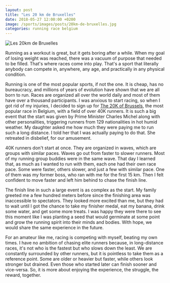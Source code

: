 ```yaml
---
layout: post
title: "Les 20 km de Bruxelles"
date: 2018-05-27 12:00:00 +0200
image: /sports/images/posts/20km-de-bruxelles.jpg
categories: running race belgium
---
```


![Les 20km de Bruxelles](/sports/images/posts/20km-de-bruxelles.jpg)

Running as a workout is great, but it gets boring after a while. When my goal of losing weight was reached, there was a vacuum of purpose that needed to be filled. That's where races come into play. That's a sport that literally anybody can compete in, anywhere, any age, and practically in any physical condition. 

<!-- more -->

Running is one of the most popular sports, if not the one. It is cheap, has no bureaucracy, and millions of years of evolution have shown that we are all born to run. Races are organized all over the world daily and most of them have over a thousand participants. I was anxious to start racing, so when I got rid of my injuries, I decided to sign up for [The 20K of Brussels](https://www.20kmdebruxelles.be/en/), the most popular race in Belgium, with a field of over 40K runners. It is such a big event that the start was given by Prime Minister Charles Michel along with other personalities, triggering runners from 129 nationalities in hot humid weather. My daughter asked me how much they were paying me to run such a long distance. I told her that I was actually paying to do that. She retreated in disbelief, for our amusement.

40K runners don't start at once. They are organized in waves, which are groups with similar paces. Waves go out from faster to slower runners. Most of my running group buddies were in the same wave. That day I learned that, as much as I wanted to run with them, each one had their own race pace. Some were faster, others slower, and just a few with similar pace. One of them was my former boss, who ran with me for the first 15 km. Then I felt confident to move faster and left him behind to chase the finish line.

The finish line in such a large event is as complex as the start. My family greeted me a few hundred meters before since the finishing area was inaccessible to spectators. They looked more excited than me, but they had to wait until I got the chance to take my finisher medal, eat my banana, drink some water, and get some more treats. I was happy they were there to see this moment like I was planting a seed that would germinate at some point and grow the running spirit into their minds and bodies. With hope, we would share the same experience in the future.

For an amateur like me, racing is competing with myself, beating my own times. I have no ambition of chasing elite runners because, in long-distance races, it's not who is the fastest but who slows down the least. We are constantly surrounded by other runners, but it is pointless to take them as a reference point. Some are older or heavier but faster, while others look stronger but drained. Even those who started later can finish sooner and vice-versa. So, it is more about enjoying the experience, the struggle, the reward, together.